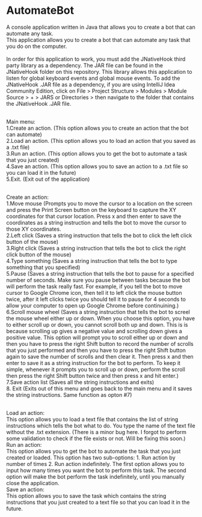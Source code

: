 # AutomateBot
A console application written in Java that allows you to create a bot that can automate any task.
<br>
This application allows you to create a bot that can automate any task that you do on the computer. 
<br>
<br>
In order for this application to work, you must add the JNativeHook third party library as a dependency. The JAR file can be found in the JNativeHook folder on this repository. This library allows this application to listen for global keyboard events and global mouse events. To add the JNativeHook .JAR file as a dependency, if you are using IntelliJ Idea Community Edition, click on File > Project Structure > Modules > Module Source > + > JARS or Directories > then navigate to the folder that contains the JNativeHook .JAR file.

<br>
Main menu:
<br>
1.Create an action. (This option allows you to create an action that the bot can automate)
<br>
2.Load an action. (This option allows you to load an action that you saved as a .txt file)
<br>
3.Run an action. (This option allows you to get the bot to automate a task that you just created)
<br>
4.Save an action. (This option allows you to save an action to a .txt file so you can load it in the future)
<br>
5.Exit. (Exit out of the application)

<br>
<br>

Create an action:
<br>
1.Move mouse (Prompts you to move the cursor to a location on the screen and press the Print Screen button on the keyboard to capture the XY coordinates for that cursor location. Press x and then enter to save the coordinates as a string instruction and tells the bot to move the cursor to those XY coordinates.
<br>
2.Left click (Saves a string instruction that tells the bot to click the left click button of the mouse)
<br>
3.Right click (Saves a string instruction that tells the bot to click the right click button of the mouse)
<br>
4.Type something (Saves a string instruction that tells the bot to type something that you specified)
<br>
5.Pause (Saves a string instruction that tells the bot to pause for a specified number of seconds. Make sure you pause between tasks because the bot will perform the task really fast. For example, if you tell the bot to move cursor to Google Chrome icon, then tell it to left click the mouse button twice, after it left clicks twice you should tell it to pause for 4 seconds to allow your computer to open up Google Chrome before continuining.)
<br>
6.Scroll mouse wheel (Saves a string instruction that tells the bot to screel the mouse wheel either up or down. When you choose this option, you have to either scroll up or down, you cannot scroll both up and down. This is is because scrolling up gives a negative value and scrolling down gives a positive value. This option will prompt you to scroll either up or down and then you have to press the right Shift button to record the number of scrolls that you just performed and then you have to press the right Shift button again to save the number of scrolls and then clear it. Then press x and then enter to save it as a string instruction for the bot to perform. To keep it simple, whenever it prompts you to scroll up or down, perform the scroll then press the right Shift button twice and then press x and hit enter.)
<br>
7.Save action list (Saves all the string instructions and exits)
<br>
8. Exit (Exits out of this menu and goes back to the main menu and it saves the string instructions. Same function as opton #7)

<br>
Load an action:
<br>
This option allows you to load a text file that contains the list of string instructions which tells the bot what to do. You type the name of the text file without the .txt extension. (There is a minor bug here. I forgot to perform some validation to check if the file exists or not. Will be fixing this soon.)
<br>
Run an action:
<br>
This option allows you to get the bot to automate the task that you just created or loaded. This option has two sub-options: 1. Run action by number of times 2. Run action indefinitely. The first option allows you to input how many times you want the bot to perform this task. The second option will make the bot perform the task indefinitely, until you manually close the application.
<br>
Save an action:
<br>
This option allows you to save the task which contains the string instructions that you just created to a text file so that you can load it in the future.



  
